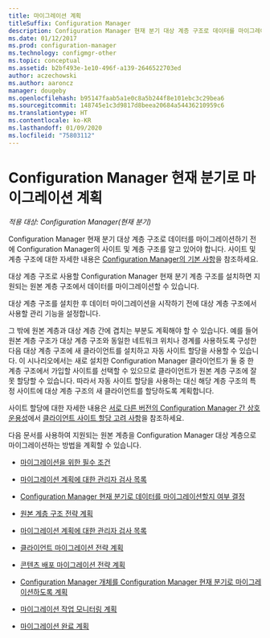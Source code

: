 ```yaml
---
title: 마이그레이션 계획
titleSuffix: Configuration Manager
description: Configuration Manager 현재 분기 대상 계층 구조로 데이터를 마이그레이션하기 전에 사이트 및 계층에 알아봅니다.
ms.date: 01/12/2017
ms.prod: configuration-manager
ms.technology: configmgr-other
ms.topic: conceptual
ms.assetid: b2bf493e-1e10-496f-a139-2646522703ed
author: aczechowski
ms.author: aaroncz
manager: dougeby
ms.openlocfilehash: b95147faab5a1e0c8a5b244f8e101ebc3c29bea6
ms.sourcegitcommit: 148745e1c3d9817d8beea20684a54436210959c6
ms.translationtype: HT
ms.contentlocale: ko-KR
ms.lasthandoff: 01/09/2020
ms.locfileid: "75803112"
---
```

# <a name="plan-for-migration-to-configuration-manager-current-branch"></a>Configuration Manager 현재 분기로 마이그레이션 계획

*적용 대상: Configuration Manager(현재 분기)*

Configuration Manager 현재 분기 대상 계층 구조로 데이터를 마이그레이션하기 전에 Configuration Manager의 사이트 및 계층 구조를 알고 있어야 합니다. 사이트 및 계층 구조에 대한 자세한 내용은 [Configuration Manager의 기본 사항](../../core/understand/fundamentals.md)을 참조하세요.  

대상 계층 구조로 사용할 Configuration Manager 현재 분기 계층 구조를 설치하면 지원되는 원본 계층 구조에서 데이터를 마이그레이션할 수 있습니다.  

대상 계층 구조를 설치한 후 데이터 마이그레이션을 시작하기 전에 대상 계층 구조에서 사용할 관리 기능을 설정합니다.  

그 밖에 원본 계층과 대상 계층 간에 겹치는 부분도 계획해야 할 수 있습니다. 예를 들어 원본 계층 구조가 대상 계층 구조와 동일한 네트워크 위치나 경계를 사용하도록 구성한 다음 대상 계층 구조에 새 클라이언트를 설치하고 자동 사이트 할당을 사용할 수 있습니다. 이 시나리오에서는 새로 설치한 Configuration Manager 클라이언트가 둘 중 한 계층 구조에서 가입할 사이트를 선택할 수 있으므로 클라이언트가 원본 계층 구조에 잘못 할당할 수 있습니다. 따라서 자동 사이트 할당을 사용하는 대신 해당 계층 구조의 특정 사이트에 대상 계층 구조의 새 클라이언트를 할당하도록 계획합니다.  

사이트 할당에 대한 자세한 내용은 [서로 다른 버전의 Configuration Manager 간 상호 운용성](../../core/plan-design/hierarchy/interoperability-between-different-versions.md)에서 [클라이언트 사이트 할당 고려 사항](../../core/plan-design/hierarchy/interoperability-between-different-versions.md#BKMK_SupConfigSiteAssignment)을 참조하세요.  

다음 문서를 사용하여 지원되는 원본 계층을 Configuration Manager 대상 계층으로 마이그레이션하는 방법을 계획할 수 있습니다.

-   [마이그레이션을 위한 필수 조건](../../core/migration/prerequisites-for-migration.md)  

-   [마이그레이션 계획에 대한 관리자 검사 목록](../../core/migration/administrator-checklists-for-migration-planning.md)  

-   [Configuration Manager 현재 분기로 데이터를 마이그레이션할지 여부 결정](../../core/migration/determine-whether-to-migrate-data.md)  

-   [원본 계층 구조 전략 계획](../../core/migration/planning-a-source-hierarchy-strategy.md)  

-   [마이그레이션 계획에 대한 관리자 검사 목록](../../core/migration/administrator-checklists-for-migration-planning.md)  

-   [클라이언트 마이그레이션 전략 계획](../../core/migration/planning-a-client-migration-strategy.md)  

-   [콘텐츠 배포 마이그레이션 전략 계획](../../core/migration/planning-a-content-deployment-migration-strategy.md)  

-   [Configuration Manager 개체를 Configuration Manager 현재 분기로 마이그레이션하도록 계획](../../core/migration/planning-for-the-migration-of-objects.md)  

-   [마이그레이션 작업 모니터링 계획](../../core/migration/planning-to-monitor-migration-activity.md)  

-   [마이그레이션 완료 계획](../../core/migration/planning-to-complete-migration.md)  

